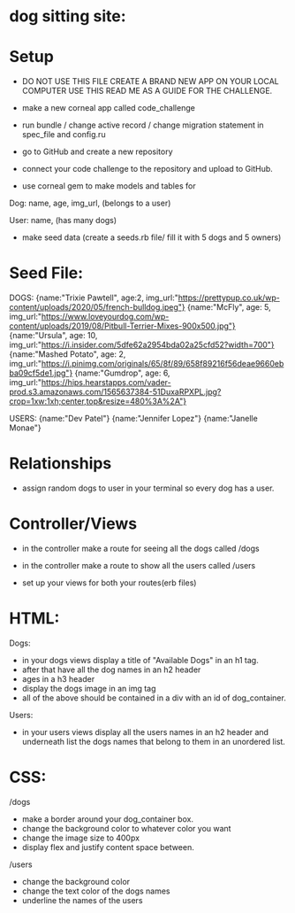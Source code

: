 # dog sitting site:

# Setup
- DO NOT USE THIS FILE CREATE A BRAND NEW APP ON YOUR LOCAL COMPUTER USE THIS READ ME AS A GUIDE FOR THE CHALLENGE.
- make a new corneal app called code_challenge

- run bundle / change active record / change migration  statement in spec_file and config.ru 

- go to GitHub and create a new repository 

- connect your code challenge to the repository and upload to GitHub.

- use corneal gem to make models and tables for 

Dog: name, age, img_url, (belongs to a user)

User: name, (has many dogs)

- make seed data (create a seeds.rb file/ fill it with 5 dogs and 5 owners)

# Seed File:

DOGS:
{name:"Trixie Pawtell", age:2, img_url:"https://prettypup.co.uk/wp-content/uploads/2020/05/french-bulldog.jpeg"}
{name:"McFly", age: 5, img_url:"https://www.loveyourdog.com/wp-content/uploads/2019/08/Pitbull-Terrier-Mixes-900x500.jpg"}
{name:"Ursula", age: 10, img_url:"https://i.insider.com/5dfe62a2954bda02a25cfd52?width=700"}
{name:"Mashed Potato", age: 2, img_url:"https://i.pinimg.com/originals/65/8f/89/658f89216f56deae9660ebba09cf5de1.jpg"}
{name:"Gumdrop", age: 6, img_url:"https://hips.hearstapps.com/vader-prod.s3.amazonaws.com/1565637384-51DuxaRPXPL.jpg?crop=1xw:1xh;center,top&resize=480%3A%2A"}

USERS:
{name:"Dev Patel"}
{name:"Jennifer Lopez"}
{name:"Janelle Monae"}

# Relationships 

- assign random dogs to user in your terminal so every dog has a user. 

# Controller/Views
- in the controller make a route for seeing all the dogs called /dogs

- in the controller make a route to show all the users called /users

- set up your views for both your routes(erb files)

# HTML:

Dogs:
- in your dogs views display a title of "Available Dogs" in an h1 tag. 
- after that have all the dog names in an h2 header
- ages in a h3 header
- display the dogs image in an img tag
- all of the above should be contained in a div with an id of dog_container. 

Users:
- in your users views display all the users names in an h2 header and underneath list the dogs names that belong to them in an unordered list.

# CSS: 
/dogs
- make a border around your dog_container box. 
- change the background color to whatever color you want 
- change the image size to 400px
- display flex and justify content space between. 

/users 
- change the background color 
- change the text color of the dogs names
- underline the names of the users 

